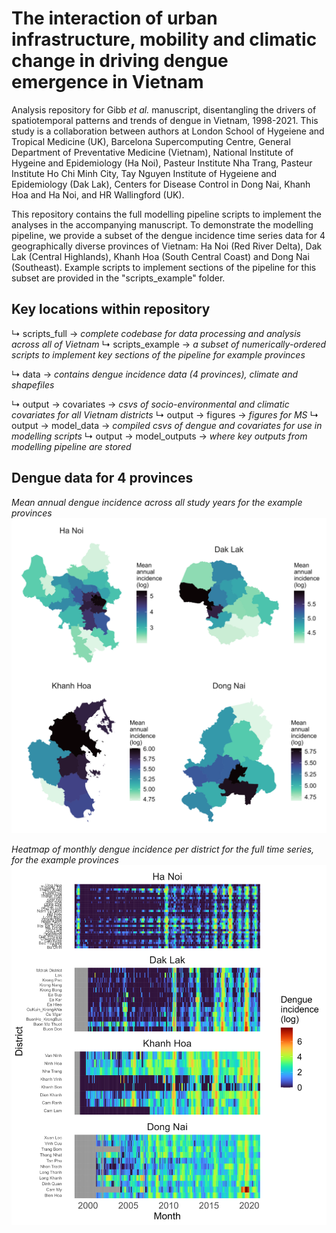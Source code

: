 # The interaction of urban infrastructure, mobility and climatic change in driving dengue emergence in Vietnam

Analysis repository for Gibb _et al._ manuscript, disentangling the drivers of spatiotemporal patterns and trends of dengue in Vietnam, 1998-2021. This study is a collaboration between authors at London School of Hygeiene and Tropical Medicine (UK), Barcelona Supercomputing Centre, General Department of Preventative Medicine (Vietnam), National Institute of Hygeine and Epidemiology (Ha Noi), Pasteur Institute Nha Trang, Pasteur Institute Ho Chi Minh City, Tay Nguyen Institute of Hygeiene and Epidemiology (Dak Lak), Centers for Disease Control in Dong Nai, Khanh Hoa and Ha Noi, and HR Wallingford (UK). 

This repository contains the full modelling pipeline scripts to implement the analyses in the accompanying manuscript. To demonstrate the modelling pipeline, we provide a subset of the dengue incidence time series data for 4 geographically diverse provinces of Vietnam: Ha Noi (Red River Delta), Dak Lak (Central Highlands), Khanh Hoa (South Central Coast) and Dong Nai (Southeast). Example scripts to implement sections of the pipeline for this subset are provided in the "scripts_example" folder.

## Key locations within repository

 ↳ scripts_full → _complete codebase for data processing and analysis across all of Vietnam_
 ↳ scripts_example → _a subset of numerically-ordered scripts to implement key sections of the pipeline for example provinces_

 ↳ data → _contains dengue incidence data (4 provinces), climate and shapefiles_
 
 ↳ output → covariates → _csvs of socio-environmental and climatic covariates for all Vietnam districts_
 ↳ output → figures → _figures for MS_
 ↳ output → model_data → _compiled csvs of dengue and covariates for use in modelling scripts_
 ↳ output → model_outputs → _where key outputs from modelling pipeline are stored_

## Dengue data for 4 provinces

_Mean annual dengue incidence across all study years for the example provinces_
![Alt text](output/figures_example/ProvincesMap.jpg)

_Heatmap of monthly dengue incidence per district for the full time series, for the example provinces_
![Alt text](output/figures_example/DengueHeatmap.jpg)


